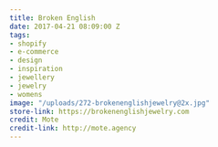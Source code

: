 ```yaml
---
title: Broken English
date: 2017-04-21 08:09:00 Z
tags:
- shopify
- e-commerce
- design
- inspiration
- jewellery
- jewelry
- womens
image: "/uploads/272-brokenenglishjewelry@2x.jpg"
store-link: https://brokenenglishjewelry.com
credit: Mote
credit-link: http://mote.agency
---
```


